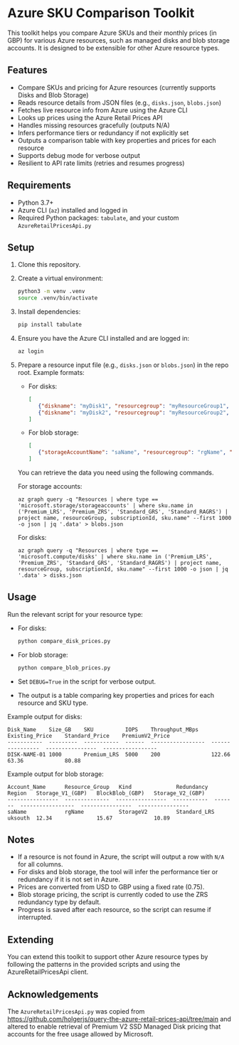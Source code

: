 # Azure SKU Comparison Toolkit

This toolkit helps you compare Azure SKUs and their monthly prices (in GBP) for various Azure resources, such as managed disks and blob storage accounts. It is designed to be extensible for other Azure resource types.

## Features
- Compare SKUs and pricing for Azure resources (currently supports Disks and Blob Storage)
- Reads resource details from JSON files (e.g., `disks.json`, `blobs.json`)
- Fetches live resource info from Azure using the Azure CLI
- Looks up prices using the Azure Retail Prices API
- Handles missing resources gracefully (outputs N/A)
- Infers performance tiers or redundancy if not explicitly set
- Outputs a comparison table with key properties and prices for each resource
- Supports debug mode for verbose output
- Resilient to API rate limits (retries and resumes progress)

## Requirements
- Python 3.7+
- Azure CLI (`az`) installed and logged in
- Required Python packages: `tabulate`, and your custom `AzureRetailPricesApi.py`

## Setup
1. Clone this repository.
2. Create a virtual environment:
      ```sh
      python3 -m venv .venv
      source .venv/bin/activate
      ```
3. Install dependencies:
      ```sh
      pip install tabulate
      ```
4. Ensure you have the Azure CLI installed and are logged in:
      ```sh
      az login
      ```
5. Prepare a resource input file (e.g., `disks.json` or `blobs.json`) in the repo root. Example formats:
      - For disks:
         ```json
         [
            {"diskname": "myDisk1", "resourcegroup": "myResourceGroup1", "subscription": "mySubscription1"},
            {"diskname": "myDisk2", "resourcegroup": "myResourceGroup2", "subscription": "mySubscription1"}
         ]
         ```
      - For blob storage:
         ```json
         [
            {"storageAccountName": "saName", "resourcegroup": "rgName", "subscription": "subName"}
         ]
         ```

   You can retrieve the data you need using the following commands.

   For storage accounts:

   ```
   az graph query -q "Resources | where type == 'microsoft.storage/storageaccounts' | where sku.name in ('Premium_LRS', 'Premium_ZRS', 'Standard_GRS', 'Standard_RAGRS') | project name, resourceGroup, subscriptionId, sku.name" --first 1000 -o json | jq '.data' > blobs.json
   ```

   For disks:

   ```
   az graph query -q "Resources | where type == 'microsoft.compute/disks' | where sku.name in ('Premium_LRS', 'Premium_ZRS', 'Standard_GRS', 'Standard_RAGRS') | project name, resourceGroup, subscriptionId, sku.name" --first 1000 -o json | jq '.data' > disks.json
   ```


## Usage
Run the relevant script for your resource type:

- For disks:
   ```sh
   python compare_disk_prices.py
   ```
- For blob storage:
   ```sh
   python compare_blob_prices.py
   ```

- Set `DEBUG=True` in the script for verbose output.
- The output is a table comparing key properties and prices for each resource and SKU type.

Example output for disks:
```
Disk_Name    Size_GB    SKU          IOPS    Throughput_MBps    Existing_Price    Standard_Price    PremiumV2_Price
-----------  ---------  -----------  ------  -----------------  ----------------  ----------------  -----------------
DISK-NAME-01 1000       Premium_LRS  5000    200                122.66            63.36             80.88
```

Example output for blob storage:
```
Account_Name      Resource_Group   Kind              Redundancy   Region   Storage_V1_(GBP)   BlockBlob_(GBP)   Storage_V2_(GBP)
----------------  --------------  ----------------  -----------  -------  -----------------  ----------------  ----------------
saName            rgName           StorageV2         Standard_LRS uksouth  12.34              15.67             10.89
```

## Notes
- If a resource is not found in Azure, the script will output a row with `N/A` for all columns.
- For disks and blob storage, the tool will infer the performance tier or redundancy if it is not set in Azure.
- Prices are converted from USD to GBP using a fixed rate (0.75).
- Blob storage pricing, the script is currently coded to use the ZRS redundancy type by default.
- Progress is saved after each resource, so the script can resume if interrupted.

## Extending
You can extend this toolkit to support other Azure resource types by following the patterns in the provided scripts and using the AzureRetailPricesApi client.

## Acknowledgements

The `AzureRetailPricesApi.py` was copied from https://github.com/holgerjs/query-the-azure-retail-prices-api/tree/main and altered to enable retrieval of Premium V2 SSD Managed Disk pricing that accounts for the free usage allowed by Microsoft.
